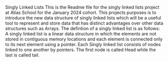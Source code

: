 Singly Linked Lists
This is the Readme file for the singly linked lists project at Atlas School for the January 2024 cohort. This projects purposes is to introduce the new data structure of singly linked lists which will be a useful tool to represent and store data that has distinct advantages over other data structures such as Arrays. The defintion of a singly linked list is as follows: A singly linked list is a linear data structure in which the elements are not stored in contiguous memory locations and each element is connected only to its next element using a pointer.
Each Singly linked list consists of nodes linked to one another by pointers. The first node is called Head while the last is called tail.
